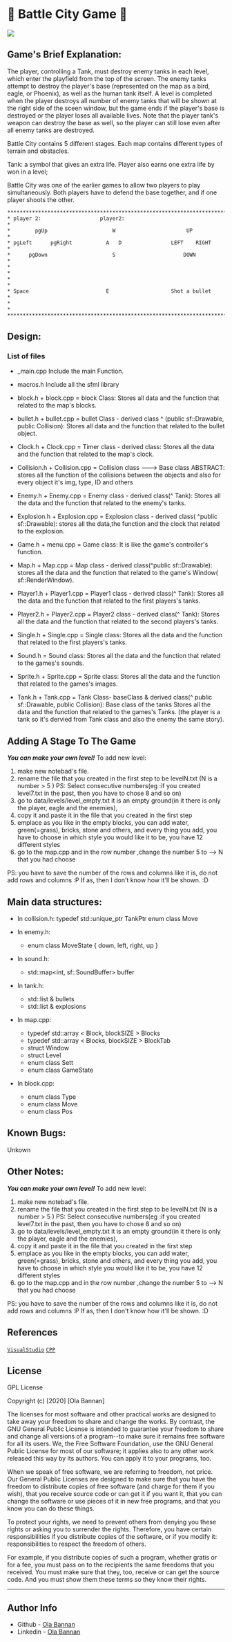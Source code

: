 # 🔰 Battle City Game 🔰

[![](https://img.shields.io/badge/author-@OlaBannan-blue.svg?style=flat)](www.linkedin.com/in/ola-bannan-98a667175)

## Game's Brief Explanation:

The player, controlling a Tank, must destroy enemy tanks in each level, which enter the playfield from the
top of the screen. The enemy tanks attempt to destroy the player's base (represented on the map as a bird, eagle, or Phoenix),
as well as the human tank itself. A level is completed when the player destroys all number of enemy tanks that will be shown at the right
side of the sceen window, but the game ends if the player's base is destroyed or the player loses all available lives. Note that the player tank's
weapon can destroy the base as well, so the player can still lose even after all enemy tanks are destroyed.

Battle City contains 5 different stages. Each map contains different types of terrain and obstacles.

Tank: a symbol that gives an extra life. Player also earns one extra life by won in a level;

Battle City was one of the earlier games to allow two players to play simultaneously. 
Both players have to defend the base together, and if one player shoots the other.

```
*****************************************************************************
* player 2:                   player2:                                      *
*        pgUp                     W                       UP                *
* pgLeft      pgRight           A   D                LEFT    RIGHT          *
*      pgDown                     S                      DOWN               *
*	                                                                    *
*                                                                           *
* Space                         E                    Shot a bullet          *
*                                                                           *
*****************************************************************************
```

## Design:
### List of files

- _main.cpp
Include the main Function.

- macros.h
Include all the sfml library

- block.h + block.cpp = block Class:
Stores all data and the function that related to the map's blocks.

- bullet.h + bullet.cpp = bullet Class - derived class ^ (public sf::Drawable, public Collision):
Stores all data and the function that related to the bullet object.

- Clock.h + Clock.cpp = Timer class - derived class:
Stores all the data and the function that related to the map's clock.

- Collision.h + Collision.cpp = Collision class ---> Base class ABSTRACT:
stores all the function of the collisions between the objects and also for 
every object it's img, type, ID and others 

- Enemy.h + Enemy.cpp =  Enemy class - derived class(^ Tank):
Stores all the data and the function that related to the enemy's tanks.

- Explosion.h + Explosion.cpp = Explosion class - derived class( ^public sf::Drawable):
stores all the data,the function and the clock that related to the explosion.

- Game.h + menu.cpp = Game class:
It is like the game's controller's function.

- Map.h + Map.cpp = Map class - derived class(^public sf::Drawable):
stores all the data and the function that related to the game's Window( sf::RenderWindow).

- Player1.h + Player1.cpp  = Player1 class - derived class(^ Tank):
Stores all the data and the function that related to the first players's tanks.

- Player2.h + Player2.cpp =  Player2 class - derived class(^ Tank):
Stores all the data and the function that related to the second players's tanks.

- Single.h + Single.cpp = Single class:
Stores all the data and the function that related to the first players's tanks.

- Sound.h = Sound class:
Stores all the data and the function that related to the games's sounds.

- Sprite.h + Sprite.cpp = Sprite class:
Stores all the data and the function that related to the games's images.

- Tank.h + Tank.cpp = Tank Class- baseClass &  derived class(^ public sf::Drawable, public Collision):
Base class of the tanks Stores all the data and the function that related to the games's Tanks.
(the player is a tank so it's dervied from Tank class and also the enemy the same story).



## Adding A Stage To The Game

***You can make your own level!***
To add new level:
1. make new notebad's file.
2. rename the file that you created in the first step to be levelN.txt (N is a number > 5 )
PS: Select consecutive numbers(eg :if you created level7.txt in the past, then you have to chose 8 and so on)
3. go to data/levels/level_empty.txt it is an empty ground(in it there is only the player, eagle and the enemies),
4. copy it and paste it in the file that you created in the first step
5. emplace as you like in the empty blocks, you can add water, green(=grass), bricks, stone
 and others, and every thing you add, you have to choose in which style you would like it
 to be, you have 12 different styles
6. go to the map.cpp and in the row number ,change the number 5 to --> N that you had choose 


PS: you have to save the number of the rows and columns like it is, do not add rows and columns :P
If as, then I don't know how it'll be shown. :D


## Main data structures:
- In collision.h:
typedef std::unique_ptr<Tank> TankPtr
enum class Move

- In enemy.h:
  - enum class MoveState { down, left, right, up }

- In sound.h:
  - std::map<int, sf::SoundBuffer> buffer

- In tank.h:
  - std::list<Bullet> & bullets
  - std::list<Explosion> & explosions

- In map.cpp:
  - typedef std::array < Block, blockSIZE > Blocks
  - typedef std::array < Blocks, blockSIZE > BlockTab
  - struct Window
  - struct Level
  - enum class Sett
  - enum class GameState

- In block.cpp:
  - enum class Type
  - enum class Move
  - enum class Pos 


## Known Bugs:
Unkown

## Other Notes:

***You can make your own level!***
To add new level:
1. make new notebad's file.
2. rename the file that you created in the first step to be levelN.txt (N is a number > 5 )
PS: Select consecutive numbers(eg :if you created level7.txt in the past, then you have to chose 8 and so on)
3. go to data/levels/level_empty.txt it is an empty ground(in it there is only the player, eagle and the enemies),
4. copy it and paste it in the file that you created in the first step
5. emplace as you like in the empty blocks, you can add water, green(=grass), bricks, stone
 and others, and every thing you add, you have to choose in which style you would like it
 to be, you have 12 different styles
6. go to the map.cpp and in the row number ,change the number 5 to --> N that you had choose 


PS: you have to save the number of the rows and columns like it is, do not add rows and columns :P
If as, then I don't know how it'll be shown. :D
  
## References

[`VisualStudio`](https://visualstudio.microsoft.com/)
[`CPP`](https://en.cppreference.com/w/cpp/language)

## License

GPL License

Copyright (c) [2020] [Ola Bannan]

  The licenses for most software and other practical works are designed
to take away your freedom to share and change the works.  By contrast,
the GNU General Public License is intended to guarantee your freedom to
share and change all versions of a program--to make sure it remains free
software for all its users.  We, the Free Software Foundation, use the
GNU General Public License for most of our software; it applies also to
any other work released this way by its authors.  You can apply it to
your programs, too.

  When we speak of free software, we are referring to freedom, not
price.  Our General Public Licenses are designed to make sure that you
have the freedom to distribute copies of free software (and charge for
them if you wish), that you receive source code or can get it if you
want it, that you can change the software or use pieces of it in new
free programs, and that you know you can do these things.

  To protect your rights, we need to prevent others from denying you
these rights or asking you to surrender the rights.  Therefore, you have
certain responsibilities if you distribute copies of the software, or if
you modify it: responsibilities to respect the freedom of others.

  For example, if you distribute copies of such a program, whether
gratis or for a fee, you must pass on to the recipients the same
freedoms that you received.  You must make sure that they, too, receive
or can get the source code.  And you must show them these terms so they
know their rights.



---
## Author Info

- Github - [Ola Bannan](https://github.com/OlaBannan)
- Linkedin - [Ola Bannan](www.linkedin.com/in/ola-bannan-98a667175)

